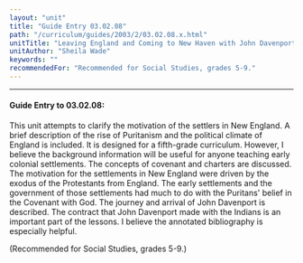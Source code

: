 ```yaml
---
layout: "unit"
title: "Guide Entry 03.02.08"
path: "/curriculum/guides/2003/2/03.02.08.x.html"
unitTitle: "Leaving England and Coming to New Haven with John Davenport"
unitAuthor: "Sheila Wade"
keywords: ""
recommendedFor: "Recommended for Social Studies, grades 5-9."
---
```

<body>
<hr/>
<h4>
Guide Entry to 03.02.08:
</h4>
<p>
This unit attempts to clarify the motivation of the settlers in New England. A brief description of the rise of Puritanism and the political climate of England is included. It is designed for a fifth-grade curriculum. However, I believe the background information will be useful for anyone teaching early colonial settlements.  The concepts of covenant and charters are discussed. The motivation for the settlements in New England were driven by the exodus of the Protestants from England. The early settlements and the government of those settlements had much to do with the Puritans' belief in the Covenant with God.  The journey and arrival of John Davenport is described. The contract that John Davenport made with the Indians is an important part of the lessons. I believe the annotated bibliography is especially helpful.
</p>
<p>
(Recommended for Social Studies, grades 5-9.)
</p>
</body>